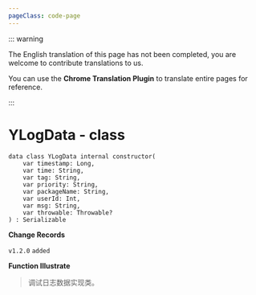 ```yaml
---
pageClass: code-page
---
```


::: warning

The English translation of this page has not been completed, you are welcome to contribute translations to us.

You can use the **Chrome Translation Plugin** to translate entire pages for reference.

:::

# YLogData <span class="symbol">- class</span>

```kotlin:no-line-numbers
data class YLogData internal constructor(
    var timestamp: Long,
    var time: String,
    var tag: String,
    var priority: String,
    var packageName: String,
    var userId: Int,
    var msg: String,
    var throwable: Throwable?
) : Serializable
```

**Change Records**

`v1.2.0` `added`

**Function Illustrate**

> 调试日志数据实现类。